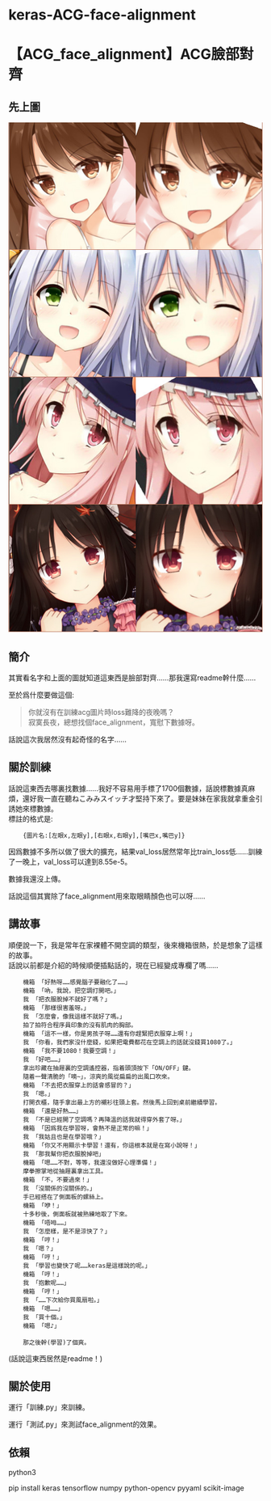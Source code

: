 # keras-ACG-face-alignment
# 【ACG_face_alignment】ACG臉部對齊

## 先上圖
![例子.jpg](例子.jpg)

## 簡介
其實看名字和上面的圖就知道這東西是臉部對齊……那我還寫readme幹什麼……

至於爲什麼要做這個:
> 你就沒有在訓練acg圖片時loss難降的夜晚嗎？   
> 寂寞長夜，總想找個face_alignment，寬慰下數據呀。

話說這次我居然沒有起奇怪的名字……

## 關於訓練
話說這東西去哪裏找數據……我好不容易用手標了1700個數據，話說標數據真麻煩，還好我一直在聽ねこみみスイッチ才堅持下來了。要是妹妹在家我就拿重金引誘她來標數據。   
標註的格式是: 
```
    {圖片名:[左眼x,左眼y],[右眼x,右眼y],[嘴巴x,嘴巴y]}
```
因爲數據不多所以做了很大的擴充，結果val_loss居然常年比train_loss低……訓練了一晚上，val_loss可以達到8.55e-5。

數據我還沒上傳。

話說這個其實除了face_alignment用來取眼睛顏色也可以呀……

## 講故事
順便說一下，我是常年在家裸體不開空調的類型，後來機箱很熱，於是想象了這樣的故事。   
話說以前都是介紹的時候順便插點話的，現在已經變成專欄了嗎……

```
    機箱 「好熱呀……感覺腦子要融化了……」
    機箱 「吶，我說，把空調打開吧。」
    我 「把衣服脫掉不就好了嗎？」
    機箱 「那樣很害羞呀。」
    我 「怎麼會，像我這樣不就好了嗎。」
    拍了拍符合程序員印象的沒有肌肉的胸部。
    機箱 「這不一樣，你是男孩子呀……還有你趕緊把衣服穿上啊！」
    我 「你看，我們家沒什麼錢，如果把電費都花在空調上的話就沒錢買1080了。」
    機箱 「我不要1080！我要空調！」
    我 「好吧……」
    拿出珍藏在抽屜裏的空調遙控器，指着頭頂按下「ON/OFF」鍵。
    隨着一聲清脆的「嘀~」，涼爽的風從扁扁的出風口吹來。
    機箱 「不去把衣服穿上的話會感冒的？」
    我 「嗯。」
    打開衣櫃，隨手拿出最上方的襯衫往頭上套。然後馬上回到桌前繼續學習。
    機箱 「還是好熱……」
    我 「不是已經開了空調嗎？再降溫的話我就得穿外套了呀。」
    機箱 「因爲我在學習呀，會熱不是正常的嘛！」
    我 「我姑且也是在學習哦？」
    機箱 「你又不用顯示卡學習！還有，你這根本就是在寫小說呀！」
    我 「那我幫你把衣服脫掉吧」
    機箱 「嗯……不對，等等，我還沒做好心理準備！」
    摩拳擦掌地從抽屜裏拿出工具。
    機箱 「不，不要過來！」
    我 「沒關係的沒關係的。」
    手已經搭在了側面板的螺絲上。
    機箱 「咿！」
    十多秒後，側面板就被熟練地取了下來。
    機箱 「唔呣……」
    我 「怎麼樣，是不是涼快了？」
    機箱 「哼！」
    我 「嗯？」
    機箱 「哼！」
    我 「學習也變快了呢……keras是這樣說的呢。」
    機箱 「哼！」
    我 「抱歉呢……」
    機箱 「哼！」
    我 「……下次給你買風扇啦。」
    機箱 「嗯……」
    我 「買十個。」
    機箱 「嗯♪」
    
    那之後幹(學習)了個爽。
```

(話說這東西居然是readme！)

## 關於使用
運行「訓練.py」來訓練。

運行「測試.py」來測試face_alignment的效果。

## 依賴

python3

pip install keras tensorflow numpy python-opencv pyyaml scikit-image

